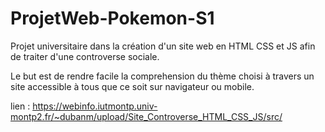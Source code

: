 # ProjetWeb-Pokemon-S1

Projet universitaire dans la création d'un site web en HTML CSS et JS  afin de traiter d'une controverse sociale.

Le but est de rendre facile la comprehension du thème choisi à travers un site accessible à tous que ce soit sur navigateur ou mobile.



lien : https://webinfo.iutmontp.univ-montp2.fr/~dubanm/upload/Site_Controverse_HTML_CSS_JS/src/
